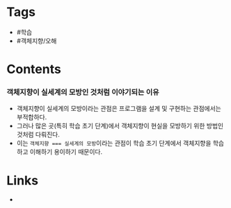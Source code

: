 # Tags 
- #학습
- #객체지향/오해



# Contents 
### 객체지향이 실세계의 모방인 것처럼 이야기되는 이유 
- 객체지향이 실세계의 모방이라는 관점은 프로그램을 설계 및 구현하는 관점에서는 부적합하다. 
- 그러나 많은 곳(특히 학습 초기 단계)에서 객체지향이 현실을 모방하기 위한 방법인 것처럼 다뤄진다. 
- 이는 `객체지향 === 실세계의 모방`이라는 관점이 학습 초기 단계에서 객체지향을 학습하고 이해하기 용이하기 때문이다. 



# Links
- 
